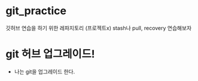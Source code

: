 # git_practice
깃허브 연습을 하기 위한 레파지토리 (프로젝트x) stash나 pull, recovery 연습해보자


# git 허브 업그레이드!
- 나는 git을 업그레이드 한다.